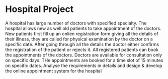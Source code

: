 <h1>Hospital Project</h1>

<p>A hospital has large number of doctors with specified specialty. The hospital allows new as well old patients to take appointment of the doctors. New patients first fill up an onlien registration form giving all the details of their illness, they are called for physical examination by the doctor on a specific date. After going through all the details the doctor either confirms the registration of the patient or rejects it. All registered patients can book the appointments of the doctors. Doctors are available for consultation only on specific days. THe appointments are booked for a time slot of 15 minutes on specific dates. Analyse the requirements in details and design & develop the online appointment system for the hospital</p>
